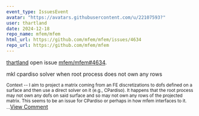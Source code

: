 ```yaml
---
event_type: IssuesEvent
avatar: "https://avatars.githubusercontent.com/u/22107593?"
user: thartland
date: 2024-12-18
repo_name: mfem/mfem
html_url: https://github.com/mfem/mfem/issues/4634
repo_url: https://github.com/mfem/mfem
---
```


<a href='https://github.com/thartland' target='_blank'>thartland</a> open issue <a href='https://github.com/mfem/mfem/issues/4634' target='_blank'>mfem/mfem#4634</a>.

<p>mkl cpardiso solver when root process does not own any rows</p><small>Context -- I aim to project a matrix coming from an FE discretizations to dofs defined on a surface and then use a direct solver on it (e.g., CPardiso). It happens that the root process may not own any dofs on said surface and so may not own any rows of the projected matrix. This seems to be an issue for CPardiso or perhaps in how mfem interfaces to it....</small><a href='https://github.com/mfem/mfem/issues/4634' target='_blank'>View Comment</a>